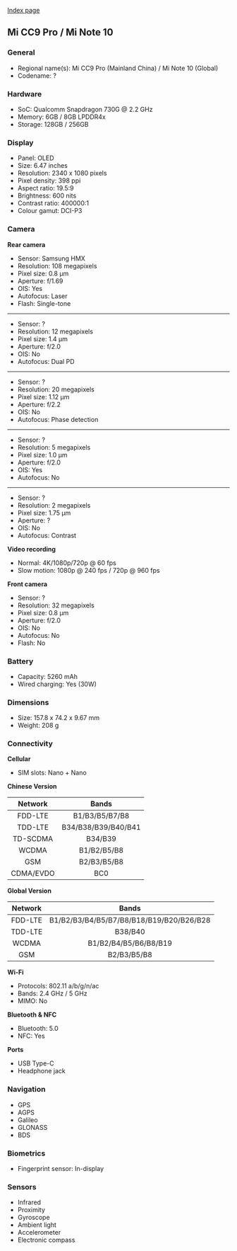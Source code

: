 [Index page](../../)

## Mi CC9 Pro / Mi Note 10

### General

* Regional name(s): Mi CC9 Pro (Mainland China) / Mi Note 10 (Global)
* Codename: ?

### Hardware

* SoC: Qualcomm Snapdragon 730G @ 2.2 GHz
* Memory: 6GB / 8GB LPDDR4x
* Storage: 128GB / 256GB

### Display

* Panel: OLED
* Size: 6.47 inches
* Resolution: 2340 x 1080 pixels
* Pixel density: 398 ppi
* Aspect ratio: 19.5:9
* Brightness: 600 nits
* Contrast ratio: 400000:1
* Colour gamut: DCI-P3

### Camera

**Rear camera**

* Sensor: Samsung HMX
* Resolution: 108 megapixels
* Pixel size: 0.8 µm
* Aperture: f/1.69
* OIS: Yes
* Autofocus: Laser
* Flash: Single-tone

---

* Sensor: ?
* Resolution: 12 megapixels
* Pixel size: 1.4 µm
* Aperture: f/2.0
* OIS: No
* Autofocus: Dual PD

---

* Sensor: ?
* Resolution: 20 megapixels
* Pixel size: 1.12 µm
* Aperture: f/2.2
* OIS: No
* Autofocus: Phase detection

---

* Sensor: ?
* Resolution: 5 megapixels
* Pixel size: 1.0 µm
* Aperture: f/2.0
* OIS: Yes
* Autofocus: No

---

* Sensor: ?
* Resolution: 2 megapixels
* Pixel size: 1.75 µm
* Aperture: ?
* OIS: No
* Autofocus: Contrast

**Video recording**

* Normal: 4K/1080p/720p @ 60 fps
* Slow motion: 1080p @ 240 fps / 720p @ 960 fps

**Front camera**

* Sensor: ?
* Resolution: 32 megapixels
* Pixel size: 0.8 µm
* Aperture: f/2.0
* OIS: No
* Autofocus: No
* Flash: No

### Battery

* Capacity: 5260 mAh
* Wired charging: Yes (30W)

### Dimensions

* Size: 157.8 x 74.2 x 9.67 mm
* Weight: 208 g

### Connectivity

**Cellular**

* SIM slots: Nano + Nano

**Chinese Version**

| Network | Bands |
|:---------:|:-------------------:|
| FDD-LTE | B1/B3/B5/B7/B8 |
| TDD-LTE | B34/B38/B39/B40/B41 |
| TD-SCDMA | B34/B39 |
| WCDMA | B1/B2/B5/B8 |
| GSM | B2/B3/B5/B8 |
| CDMA/EVDO | BC0 |

**Global Version**

| Network | Bands |
|:-------:|:----------------------------------------:|
| FDD-LTE | B1/B2/B3/B4/B5/B7/B8/B18/B19/B20/B26/B28 |
| TDD-LTE | B38/B40 |
| WCDMA | B1/B2/B4/B5/B6/B8/B19 |
| GSM | B2/B3/B5/B8 |

**Wi-Fi**

* Protocols: 802.11 a/b/g/n/ac
* Bands: 2.4 GHz / 5 GHz
* MIMO: No

**Bluetooth & NFC**

* Bluetooth: 5.0
* NFC: Yes

**Ports**

* USB Type-C
* Headphone jack

### Navigation

* GPS
* AGPS
* Galileo
* GLONASS
* BDS

### Biometrics

* Fingerprint sensor: In-display

### Sensors

* Infrared
* Proximity
* Gyroscope
* Ambient light
* Accelerometer
* Electronic compass
